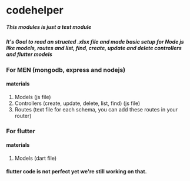 # codehelper
<h5> This modules is just a test module</h5>
<h5> It's Goal to read an structed .xlsx file and made basic setup for Node js like models, routes and list, find, create, update and delete controllers and flutter models</h5>
<h3> For MEN (mongodb, express and nodejs)</h3>
<h4> materials</h4>
<ol>
    <li> Models (js file)</li>
    <li> Controllers (create, update, delete, list, find) (js file)</li>
    <li> Routes (text file for each schema, you can add these routes in your router)</li>
</ol>
<h3> For flutter</h3>
<h4> materials</h4>
<ol>
    <li> Models (dart file) </li>
</ol>
<h4> flutter code is not perfect yet we're still working on that.</h4>

